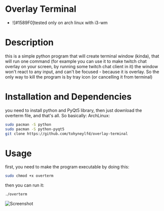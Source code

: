 # Overlay Terminal
- ![#1589F0]tested only on arch linux with i3-wm
# Description
this is a simple python program that will create terminal window (kinda), that will run one command (for example you can use it to make twitch chat overlay on your screen, by running some twitch chat client in it)
the window won't react to any input, and can't be focused - because it is overlay. So the only way to kill the program is by tray icon (or cancelling it from terminal)
# Installation and Dependencies
you need to install python and PyQt5 library, then just download the overterm file, and that's all. So basically:
ArchLinux:
```bash
sudo pacman -S python
sudo pacman -S python-pyqt5
git clone https://github.com/tohyneylfd/overlay-terminal
```
# Usage
first, you need to make the program executable by doing this:
```bash
sudo chmod +x overterm
```
then you can run it:
```bash
./overterm
```
![Screenshot]()
